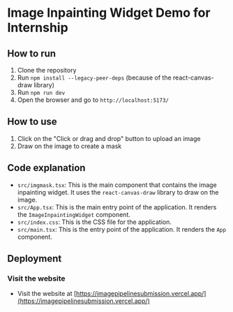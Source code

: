 # Image Inpainting Widget Demo for Internship

## How to run

1. Clone the repository
2. Run `npm install --legacy-peer-deps` (because of the react-canvas-draw library)
3. Run `npm run dev`
4. Open the browser and go to `http://localhost:5173/`

## How to use

1. Click on the "Click or drag and drop" button to upload an image
2. Draw on the image to create a mask

## Code explanation

- `src/imgmask.tsx`: This is the main component that contains the image inpainting widget. It uses the `react-canvas-draw` library to draw on the image.
- `src/App.tsx`: This is the main entry point of the application. It renders the `ImageInpaintingWidget` component.
- `src/index.css`: This is the CSS file for the application.
- `src/main.tsx`: This is the entry point of the application. It renders the `App` component.

## Deployment

### Visit the website

- Visit the website at [https://imagepipelinesubmission.vercel.app/](https://imagepipelinesubmission.vercel.app/)


